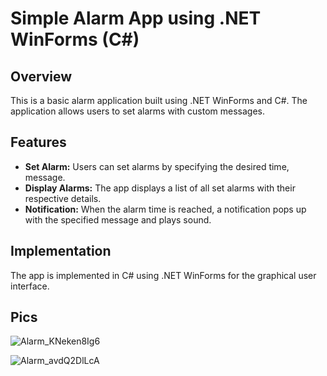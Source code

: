 # Simple Alarm App using .NET WinForms (C#)

## Overview

This is a basic alarm application built using .NET WinForms and C#. The application allows users to set alarms with custom messages.

## Features

- **Set Alarm:** Users can set alarms by specifying the desired time, message.
- **Display Alarms:** The app displays a list of all set alarms with their respective details.
- **Notification:** When the alarm time is reached, a notification pops up with the specified message and plays sound.

## Implementation

The app is implemented in C# using .NET WinForms for the graphical user interface.

## Pics

![Alarm_KNeken8Ig6](https://github.com/VigneshDev1309/Alarm-App/assets/132240325/50b88ff1-57e2-45c5-abc7-1b4e1704dac8)

![Alarm_avdQ2DlLcA](https://github.com/VigneshDev1309/Alarm-App/assets/132240325/854878bd-fcd8-4bd5-966c-84765ad308b9)

